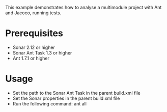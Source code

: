 This example demonstrates how to analyse a multimodule project with Ant and Jacoco, running tests.

Prerequisites
=============
* Sonar 2.12 or higher
* Sonar Ant Task 1.3 or higher
* Ant 1.7.1 or higher

Usage
=====
* Set the path to the Sonar Ant Task in the parent build.xml file
* Set the Sonar properties in the parent build.xml file
* Run the following command: ant all
